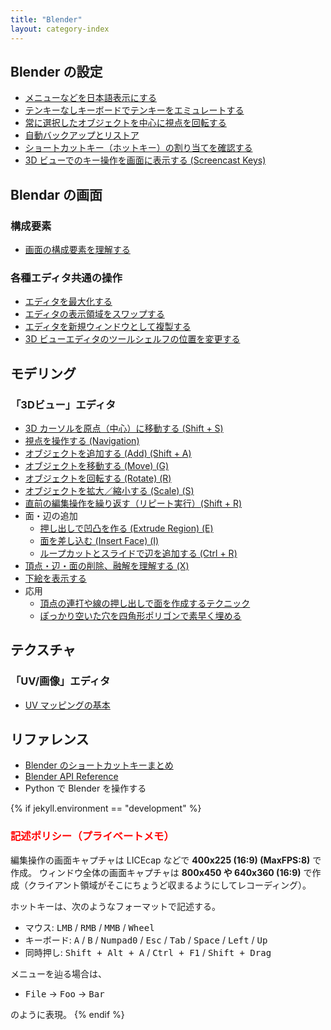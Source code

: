 ```yaml
---
title: "Blender"
layout: category-index
---
```


Blender の設定
----
- [メニューなどを日本語表示にする](settings/japanese.html)
- [テンキーなしキーボードでテンキーをエミュレートする](settings/emulate-tenkeys.html)
- [常に選択したオブジェクトを中心に視点を回転する](settings/rotate-around-selection.html)
- [自動バックアップとリストア](settings/backup.html)
- [ショートカットキー（ホットキー）の割り当てを確認する](settings/shortcut-keys.html)
- [3D ビューでのキー操作を画面に表示する (Screencast Keys)](settings/screencast-keys.html)


Blendar の画面
----
### 構成要素
- [画面の構成要素を理解する](ui/window.html)

### 各種エディタ共通の操作
- [エディタを最大化する](ui/expand-editor.html)
- [エディタの表示領域をスワップする](ui/swap-editors.html)
- [エディタを新規ウィンドウとして複製する](ui/duplicate-window.html)
- [3D ビューエディタのツールシェルフの位置を変更する](ui/flip-regions.html)


モデリング
----

### 「3Dビュー」エディタ
- [3D カーソルを原点（中心）に移動する (Shift + S)](3dview/snap-cursor-to-center.html)
- [視点を操作する (Navigation)](basic/navigation.html)
- [オブジェクトを追加する (Add) (Shift + A)](3dview/add.html)
- [オブジェクトを移動する (Move) (G)](3dview/move.html)
- [オブジェクトを回転する (Rotate) (R)](3dview/rotate.html)
- [オブジェクトを拡大／縮小する (Scale) (S)](3dview/scale.html)
- [直前の編集操作を繰り返す（リピート実行）(Shift + R)](3dview/repeat.html)
- 面・辺の追加
    - [押し出しで凹凸を作る (Extrude Region) (E)](3dview/extrude.html)
    - [面を差し込む (Insert Face) (I)](3dview/insert-face.html)
    - [ループカットとスライドで辺を追加する (Ctrl + R)](3dview/loopcut.html)
- [頂点・辺・面の削除、融解を理解する (X)](3dview/delete.html)
- [下絵を表示する](basic/underdrawing.html)
- 応用
    - [頂点の連打や線の押し出しで面を作成するテクニック](3dview/extrude-vertex.html)
    - [ぽっかり空いた穴を四角形ポリゴンで素早く埋める](3dview/fill-in-a-hole.html)

テクスチャ
----

### 「UV/画像」エディタ
- [UV マッピングの基本](texture/uv-mapping.html)


リファレンス
----
- [Blender のショートカットキーまとめ](shortcut/)
- [Blender API Reference](https://docs.blender.org/api/blender_python_api_current/)
- Python で Blender を操作する <!-- scripting/ -->

{% if jekyll.environment == "development" %}
<h3 style="color:red">記述ポリシー（プライベートメモ）</h3>

編集操作の画面キャプチャは LICEcap などで **400x225 (16:9) (MaxFPS:8)** で作成。
ウィンドウ全体の画面キャプチャは **800x450 や 640x360 (16:9)** で作成（クライアント領域がそこにちょうど収まるようにしてレコーディング）。

ホットキーは、次のようなフォーマットで記述する。

- マウス: <kbd>LMB</kbd> / <kbd>RMB</kbd> / <kbd>MMB</kbd> / <kbd>Wheel</kbd>
- キーボード: <kbd>A</kbd> / <kbd>B</kbd> / <kbd>Numpad0</kbd> / <kbd>Esc</kbd> / <kbd>Tab</kbd> / <kbd>Space</kbd> / <kbd>Left</kbd> / <kbd>Up</kbd>
- 同時押し: <kbd>Shift + Alt + A</kbd> / <kbd>Ctrl + F1</kbd> / <kbd>Shift + Drag</kbd>

メニューを辿る場合は、

- <kbd><samp>File</samp></kbd> → <kbd><samp>Foo</samp></kbd> → <kbd><samp>Bar</samp></kbd>

のように表現。
{% endif %}

